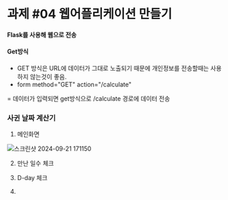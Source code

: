 # 과제 #04 웹어플리케이션 만들기

#### Flask를 사용해 웹으로 전송

#### Get방식 
- GET 방식은 URL에 데이터가 그대로 노출되기 때문에 개인정보를 전송할때는 사용하지 않는것이 좋음.
- form method="GET" action="/calculate"

 = 데이터가 입력되면 get방식으로 /calculate 경로에 데이터 전송

### 사귄 날짜 계산기
1. 메인화면

![스크린샷 2024-09-21 171150](https://github.com/user-attachments/assets/c1080c2e-7040-465d-b249-ed1f49e91f49)

2. 만난 일수 체크

3. D-day 체크

4. 
